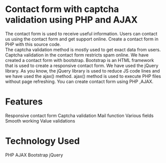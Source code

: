 # Contact form with captcha validation using PHP and AJAX 
The contact form is used to receive useful information. Users can contact us using the contact form and get support online. Create a contact form in PHP with this source code.  
The captcha validation method is mostly used to get exact data from users. Captcha validation in the contact form restricts spam online. We have created a contact form with bootstrap. 
Bootstrap is an HTML framework that is used to create a responsive contact form. 
We have used the jQuery library. 
As you know, the jQuery library is used to reduce JS code lines and we have used the ajax() method. ajax() method is used to execute PHP files without page refreshing. 
You can create contact form using PHP ,AJAX. 

# Features 
Responsive contact form 
Captcha validation 
Mail function 
Various fields 
Smooth working 
Value validations 

# Technology Used
PHP
AJAX
Bootstrap
jQuery
